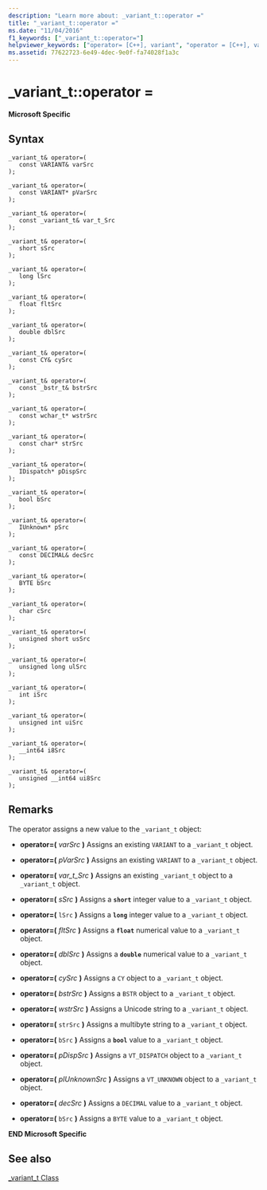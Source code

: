 ```yaml
---
description: "Learn more about: _variant_t::operator ="
title: "_variant_t::operator ="
ms.date: "11/04/2016"
f1_keywords: ["_variant_t::operator="]
helpviewer_keywords: ["operator= [C++], variant", "operator = [C++], variant", "= operator [C++], with specific Visual C++ objects"]
ms.assetid: 77622723-6e49-4dec-9e0f-fa74028f1a3c
---
```

# _variant_t::operator =

**Microsoft Specific**

## Syntax

```
_variant_t& operator=(
   const VARIANT& varSrc
);

_variant_t& operator=(
   const VARIANT* pVarSrc
);

_variant_t& operator=(
   const _variant_t& var_t_Src
);

_variant_t& operator=(
   short sSrc
);

_variant_t& operator=(
   long lSrc
);

_variant_t& operator=(
   float fltSrc
);

_variant_t& operator=(
   double dblSrc
);

_variant_t& operator=(
   const CY& cySrc
);

_variant_t& operator=(
   const _bstr_t& bstrSrc
);

_variant_t& operator=(
   const wchar_t* wstrSrc
);

_variant_t& operator=(
   const char* strSrc
);

_variant_t& operator=(
   IDispatch* pDispSrc
);

_variant_t& operator=(
   bool bSrc
);

_variant_t& operator=(
   IUnknown* pSrc
);

_variant_t& operator=(
   const DECIMAL& decSrc
);

_variant_t& operator=(
   BYTE bSrc
);

_variant_t& operator=(
   char cSrc
);

_variant_t& operator=(
   unsigned short usSrc
);

_variant_t& operator=(
   unsigned long ulSrc
);

_variant_t& operator=(
   int iSrc
);

_variant_t& operator=(
   unsigned int uiSrc
);

_variant_t& operator=(
   __int64 i8Src
);

_variant_t& operator=(
   unsigned __int64 ui8Src
);
```

## Remarks

The operator assigns a new value to the `_variant_t` object:

- **operator=(**  *varSrc*  **)** Assigns an existing `VARIANT` to a `_variant_t` object.

- **operator=(**  *pVarSrc*  **)** Assigns an existing `VARIANT` to a `_variant_t` object.

- **operator=(**  *var_t_Src*  **)** Assigns an existing `_variant_t` object to a `_variant_t` object.

- **operator=(**  *sSrc*  **)** Assigns a **`short`** integer value to a `_variant_t` object.

- **operator=(**  `lSrc`  **)** Assigns a **`long`** integer value to a `_variant_t` object.

- **operator=(**  *fltSrc*  **)** Assigns a **`float`** numerical value to a `_variant_t` object.

- **operator=(**  *dblSrc*  **)** Assigns a **`double`** numerical value to a `_variant_t` object.

- **operator=(**  *cySrc*  **)** Assigns a `CY` object to a `_variant_t` object.

- **operator=(**  *bstrSrc*  **)** Assigns a `BSTR` object to a `_variant_t` object.

- **operator=(**  *wstrSrc*  **)** Assigns a Unicode string to a `_variant_t` object.

- **operator=(**  `strSrc`  **)** Assigns a multibyte string to a `_variant_t` object.

- **operator=(**  `bSrc` **)** Assigns a **`bool`** value to a `_variant_t` object.

- **operator=(**  *pDispSrc*  **)** Assigns a `VT_DISPATCH` object to a `_variant_t` object.

- **operator=(**  *pIUnknownSrc*  **)** Assigns a `VT_UNKNOWN` object to a `_variant_t` object.

- **operator=(**  *decSrc*  **)** Assigns a `DECIMAL` value to a `_variant_t` object.

- **operator=(**  `bSrc` **)** Assigns a `BYTE` value to a `_variant_t` object.

**END Microsoft Specific**

## See also

[_variant_t Class](../cpp/variant-t-class.md)
